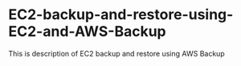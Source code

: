 # EC2-backup-and-restore-using-EC2-and-AWS-Backup
This is description of EC2 backup and restore using AWS Backup
